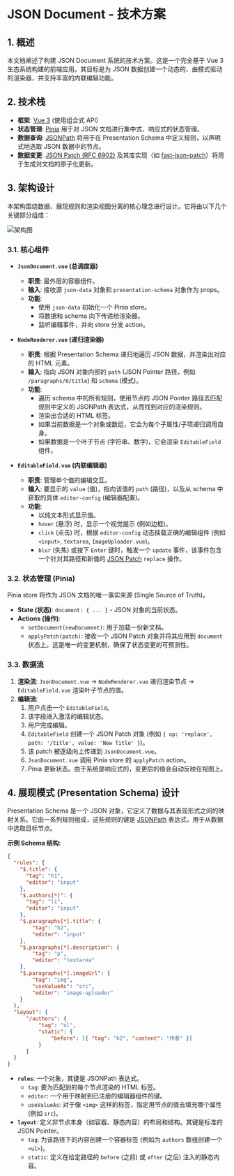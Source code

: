 # JSON Document - 技术方案

## 1. 概述

本文档阐述了构建 JSON Document 系统的技术方案。这是一个完全基于 Vue 3 生态系统构建的前端应用。其目标是为 JSON 数据创建一个动态的、由模式驱动的渲染器，并支持丰富的内联编辑功能。

## 2. 技术栈

*   **框架**: [Vue 3](https://vuejs.org/) (使用组合式 API)
*   **状态管理**: [Pinia](https://pinia.vuejs.org/) 用于对 JSON 文档进行集中式、响应式的状态管理。
*   **数据查询**: [JSONPath](https://datatracker.ietf.org/doc/html/rfc9535) 将用于在 Presentation Schema 中定义规则，以声明式地选取 JSON 数据中的节点。
*   **数据变更**: [JSON Patch (RFC 6902)](https://tools.ietf.org/html/rfc6902) 及其库实现（如 [fast-json-patch](https://github.com/Starcounter-Jack/JSON-Patch)）将用于生成对文档的原子化更新。

## 3. 架构设计

本架构围绕数据、展现规则和渲染视图分离的核心理念进行设计。它将由以下几个关键部分组成：

![架构图](https://fake-image.com/architecture.png) <!-- 未来图表的占位符 -->

### 3.1. 核心组件

*   **`JsonDocument.vue` (总调度器)**
    *   **职责**: 最外层的容器组件。
    *   **输入**: 接收源 `json-data` 对象和 `presentation-schema` 对象作为 props。
    *   **功能**:
        *   使用 `json-data` 初始化一个 Pinia store。
        *   将数据和 schema 向下传递给渲染器。
        *   监听编辑事件，并向 store 分发 action。

*   **`NodeRenderer.vue` (递归渲染器)**
    *   **职责**: 根据 Presentation Schema 递归地遍历 JSON 数据，并渲染出对应的 HTML 元素。
    *   **输入**: 指向 JSON 对象内部的 `path` (JSON Pointer 路径，例如 `/paragraphs/0/title`) 和 `schema` (模式)。
    *   **功能**:
        *   遍历 schema 中的所有规则，使用节点的 JSON Pointer 路径去匹配规则中定义的 JSONPath 表达式，从而找到对应的渲染规则。
        *   渲染出合适的 HTML 标签。
        *   如果当前数据是一个对象或数组，它会为每个子属性/子项递归调用自身。
        *   如果数据是一个叶子节点 (字符串、数字)，它会渲染 `EditableField` 组件。

*   **`EditableField.vue` (内联编辑器)**
    *   **职责**: 管理单个值的编辑交互。
    *   **输入**: 要显示的 `value` (值)，指向该值的 `path` (路径)，以及从 schema 中获取的具体 `editor-config` (编辑器配置)。
    *   **功能**:
        *   以纯文本形式显示值。
        *   `hover` (悬浮) 时，显示一个视觉提示 (例如边框)。
        *   `click` (点击) 时，根据 `editor-config` 动态挂载正确的编辑组件 (例如 `<input>`, `textarea`, `ImageUploader.vue`)。
        *   `blur` (失焦) 或按下 `Enter` 键时，触发一个 `update` 事件，该事件包含一个针对其路径和新值的 [JSON Patch](https://tools.ietf.org/html/rfc6902) `replace` 操作。

### 3.2. 状态管理 (Pinia)

Pinia store 将作为 JSON 文档的唯一事实来源 (Single Source of Truth)。

*   **State (状态)**: `document: { ... }` - JSON 对象的当前状态。
*   **Actions (操作)**:
    *   `setDocument(newDocument)`: 用于加载一份新文档。
    *   `applyPatch(patch)`: 接收一个 JSON Patch 对象并将其应用到 `document` 状态上。这是唯一的变更机制，确保了状态变更的可预测性。

### 3.3. 数据流

1.  **渲染流**: `JsonDocument.vue` -> `NodeRenderer.vue` 递归渲染节点 -> `EditableField.vue` 渲染叶子节点的值。
2.  **编辑流**:
    1.  用户点击一个 `EditableField`。
    2.  该字段进入激活的编辑状态。
    3.  用户完成编辑。
    4.  `EditableField` 创建一个 JSON Patch 对象 (例如 `{ op: 'replace', path: '/title', value: 'New Title' }`)。
    5.  该 patch 被逐级向上传递到 `JsonDocument.vue`。
    6.  `JsonDocument.vue` 调用 Pinia store 的 `applyPatch` action。
    7.  Pinia 更新状态。由于系统是响应式的，变更后的值会自动反映在视图上。

## 4. 展现模式 (Presentation Schema) 设计

Presentation Schema 是一个 JSON 对象，它定义了数据与其表现形式之间的映射关系。它由一系列规则组成，这些规则的键是 [JSONPath](https://datatracker.ietf.org/doc/html/rfc9535) 表达式，用于从数据中选取目标节点。

**示例 Schema 结构:**

```json
{
  "rules": {
    "$.title": {
      "tag": "h1",
      "editor": "input"
    },
    "$.authors[*]": {
      "tag": "li",
      "editor": "input"
    },
    "$.paragraphs[*].title": {
        "tag": "h2",
        "editor": "input"
    },
    "$.paragraphs[*].description": {
        "tag": "p",
        "editor": "textarea"
    },
    "$.paragraphs[*].imageUrl": {
        "tag": "img",
        "useValueAs": "src",
        "editor": "image-uploader"
    }
  },
  "layout": {
      "/authors": {
          "tag": "ul",
          "static": {
              "before": [{ "tag": "h2", "content": "作者" }]
          }
      }
  }
}
```

*   **`rules`**: 一个对象，其键是 JSONPath 表达式。
    *   `tag`: 要为匹配到的每个节点渲染的 HTML 标签。
    *   `editor`: 一个用于映射到已注册的编辑器组件的键。
    *   `useValueAs`: 对于像 `<img>` 这样的标签，指定用节点的值去填充哪个属性 (例如 `src`)。
*   **`layout`**: 定义非节点本身（如容器、静态内容）的布局和结构。其键是标准的 JSON Pointer。
    *   `tag`: 为该路径下的内容创建一个容器标签 (例如为 `authors` 数组创建一个 `<ul>`)。
    *   `static`: 定义在给定路径的 `before` (之前) 或 `after` (之后) 注入的静态内容。 
